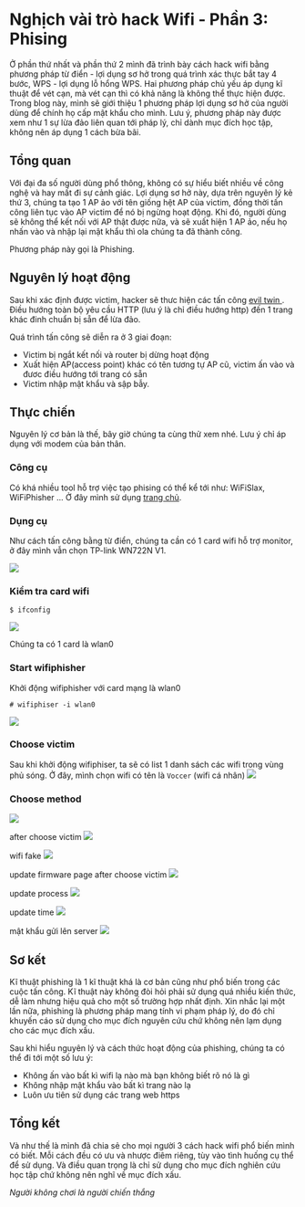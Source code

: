 # Nghịch vài trò hack Wifi - Phần 3: Phising

Ở phần thứ nhất và phần thứ 2 mình đã trình bày cách hack wifi bằng phương pháp từ điển - lợi dụng sơ hở trong quá trình xác thực bắt tay 4 bước, WPS - lợi dụng lỗ hổng WPS. Hai phương pháp chủ yếu áp dụng kĩ thuật để vét cạn, mà vét cạn thì có khả năng là không thể thực hiện được. Trong blog này, mình sẽ giới thiệu 1 phương pháp lợi dụng sơ hở của người dùng để chính họ cấp mật khẩu cho mình. Lưu ý, phương pháp này được xem như 1 sự lừa đảo liên quan tới pháp lý, chỉ dành mục đích học tập, không nên áp dụng 1 cách bừa bãi.

## Tổng quan

Với đại đa số người dùng phổ thông, không có sự hiểu biết nhiều về công nghệ và hay mất đi sự cảnh giác. Lợi dụng sơ hở này, dựa trên nguyên lý kẻ thứ 3, chúng ta tạo 1 AP ảo với tên giống hệt AP của victim, đồng thời tấn công liên tục vào AP victim để nó bị ngừng hoạt động. Khi đó, người dùng sẽ không thể kết nối với AP thật được nữa, và sẽ xuất hiện 1 AP ảo, nếu họ nhấn vào và nhập lại mật khẩu thì ola chúng ta đã thành công.

Phương pháp này gọi là Phishing.

## Nguyên lý hoạt động

Sau khi xác định được victim, hacker sẽ thưc hiện các tấn công <a href='https://www.pandasecurity.com/en/mediacenter/security/what-is-an-evil-twin-attack/'> evil twin </a>. Điều hướng toàn bộ yêu cầu HTTP (lưu ý là chỉ điều hướng http) đến 1 trang khác đinh chuẩn bị sẵn để lừa đảo.

Quá trình tấn công sẽ diễn ra ở 3 giai đoạn:

- Victim bị ngắt kết nối và router bị dừng hoạt động
- Xuất hiện AP(access point) khác có tên tương tự AP cũ, victim ấn vào và đươc điều hướng tới trang có sẵn
- Victim nhập mật khẩu và sập bẫy.

## Thực chiến

Nguyên lý cơ bản là thế, bây giờ chúng ta cùng thử xem nhé. Lưu ý chỉ áp dụng với modem của bản thân.

### Công cụ

Có khá nhiều tool hỗ trợ việc tạo phising có thể kể tới như: WiFiSlax, WiFiPhisher ...
Ở đây mình sử dụng <a href='https://github.com/wifiphisher/wifiphisher'>trang chủ</a>.

### Dụng cụ

Như cách tấn công bằng từ điển, chúng ta cần có 1 card wifi hỗ trợ monitor, ở đây mình vẫn chọn TP-link WN722N V1.

<img src="https://raw.githubusercontent.com/Ducvoccer/blog/main/images/hack-wifi-p3/cardwifi.jpg">

### Kiểm tra card wifi

```
$ ifconfig
```

<img src="https://github.com/Ducvoccer/blog/blob/main/images/hack-wifi-p3/ifconfig.png?raw=true">

Chúng ta có 1 card là wlan0

### Start wifiphisher

Khởi động wifiphisher với card mạng là wlan0

```
# wifiphiser -i wlan0
```

<img src="https://github.com/Ducvoccer/blog/blob/main/images/hack-wifi-p3/start_wifiphisher.png?raw=true">

### Choose victim

Sau khi khởi động wifiphiser, ta sẽ có list 1 danh sách các wifi trong vùng phủ sóng. Ở đây, mình chọn wifi có tên là `Voccer` (wifi cá nhân)
<img src="https://github.com/Ducvoccer/blog/blob/main/images/hack-wifi-p3/choose_victim.png?raw=true">

### Choose method

<img src="https://github.com/Ducvoccer/blog/blob/main/images/hack-wifi-p3/choose_method_phishing.png?raw=true">

after choose victim
<img src="https://github.com/Ducvoccer/blog/blob/main/images/hack-wifi-p3/after_select_victim.png?raw=true">

wifi fake
<img src="https://github.com/Ducvoccer/blog/blob/main/images/hack-wifi-p3/wifi_double.png?raw=true">

update firmware page
after choose victim
<img src="https://github.com/Ducvoccer/blog/blob/main/images/hack-wifi-p3/update_firmwarge_page.png?raw=true">

update process
<img src="https://github.com/Ducvoccer/blog/blob/main/images/hack-wifi-p3/update_process.png?raw=true">

update time
<img src="https://github.com/Ducvoccer/blog/blob/main/images/hack-wifi-p3/update_time.png?raw=true">

mật khẩu gửi lên server
<img src="https://github.com/Ducvoccer/blog/blob/main/images/hack-wifi-p3/rs.png?raw=true">

## Sơ kết

Kĩ thuật phishing là 1 kĩ thuật khá là cơ bản cũng như phổ biến trong các cuộc tấn công. Kĩ thuật này không đòi hỏi phải sử dụng quá nhiều kiến thức, dễ làm nhưng hiệu quả cho một số trường hợp nhất định.
Xin nhắc lại một lần nữa, phishing là phương pháp mang tính vi phạm pháp lý, do đó chỉ khuyến cáo sử dụng cho mục đích nguyên cứu chứ không nên lạm dụng cho các mục đích xấu.

Sau khi hiểu nguyên lý và cách thức hoạt động của phishing, chúng ta có thể đi tới một số lưu ý:

- Không ấn vào bất kì wifi lạ nào mà bạn không biết rõ nó là gì
- Không nhập mật khẩu vào bất kì trang nào lạ
- Luôn ưu tiên sử dụng các trang web https

## Tổng kết

Và như thế là mình đã chia sẻ cho mọi người 3 cách hack wifi phổ biến mình có biết. Mỗi cách đều có ưu và nhược điêm riêng, tùy vào tình huống cụ thể để sử dụng. Và điều quan trọng là chỉ sử dụng cho mục đích nghiên cứu học tập chứ không nên nghĩ về mục đích xấu.

_Người không chơi là người chiến thắng_
